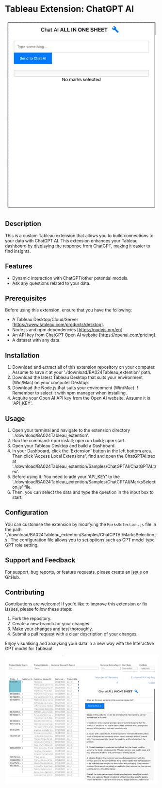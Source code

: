 # Tableau Extension: ChatGPT AI

![Extension Preview](/images/Tableau_extension_review.PNG)

## Description

This is a custom Tableau extension that allows you to build connections to your data with ChatGPT AI. This extension enhances your Tableau dashboard by displaying the response from ChatGPT, making it easier to find insights.

## Features

- Dynamic interaction with ChatGPT/other potential models.
- Ask any questions related to your data.

## Prerequisites

Before using this extension, ensure that you have the following:

- A Tableau Desktop/Cloud/Server [https://www.tableau.com/products/desktop].
- Node.js and npm dependencies [https://nodejs.org/en].
- An API key from ChatGPT Open AI website [https://openai.com/pricing].
- A dataset with any data.

## Installation

1. Download and extract all of this extension repository on your computer. Assume to save it at your './download/BA024Tableau_extention' path.
2. Download the latest Tableau Desktop that suits your environment (Win/Mac) on your computer Desktop.
3. Download the Node.js that suits your environment (Win/Mac). ! Remember to select it with npm manager when installing.
4. Acquire your Open AI API key from the Open AI website. Assume it is 'API_KEY'.

## Usage

1. Open your terminal and navigate to the extension directory './download/BA024Tableau_extention'.
2. Run the command: npm install; npm run build; npm start.
3. Open your Tableau Desktop and build a Dashboard.
4. In your Dashboard, click the 'Extension' button in the left bottom area. Then click 'Access Local Extensions', find and open the ChatGPTAI.trex at './download/BA024Tableau_extention/Samples/ChatGPTAI/ChatGPTAI.trex'.
5. Before using it. You need to add your 'API_KEY' to the './download/BA024Tableau_extention/Samples/ChatCPTAI/MarksSelection.js' file.
6. Then, you can select the data and type the question in the input box to start. 

## Configuration

You can customise the extension by modifying the `MarksSelection.js` file in the path './download/BA024Tableau_extention/Samples/ChatCPTAI/MarksSelection.js'. The configuration file allows you to set options such as GPT model type GPT role setting.

## Support and Feedback

For support, bug reports, or feature requests, please create an [issue](https://github.com/Eddieisking/BA024Tableau_extension/issues) on GitHub.

## Contributing

Contributions are welcome! If you'd like to improve this extension or fix issues, please follow these steps:

1. Fork the repository.
2. Create a new branch for your changes.
3. Make your changes and test thoroughly.
4. Submit a pull request with a clear description of your changes.

Enjoy visualising and analysing your data in a new way with the Interactive GPT model for Tableau!

![Map Analytics](/images/Tableau_extension_sample.PNG)
